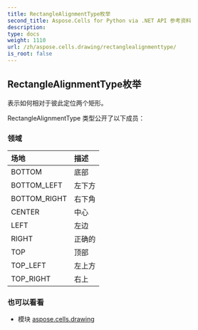 ```yaml
---
title: RectangleAlignmentType枚举
second_title: Aspose.Cells for Python via .NET API 参考资料
description:
type: docs
weight: 1110
url: /zh/aspose.cells.drawing/rectanglealignmenttype/
is_root: false
---
```

## RectangleAlignmentType枚举
表示如何相对于彼此定位两个矩形。



RectangleAlignmentType 类型公开了以下成员：

### 领域
|场地|描述|
| :- | :- |
| BOTTOM |底部|
| BOTTOM_LEFT |左下方|
| BOTTOM_RIGHT |右下角|
| CENTER |中心|
| LEFT |左边|
| RIGHT |正确的|
| TOP |顶部|
| TOP_LEFT |左上方|
| TOP_RIGHT |右上|



### 也可以看看
* 模块 [aspose.cells.drawing](..)
